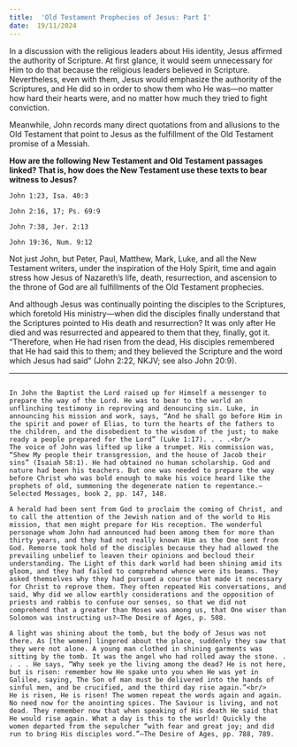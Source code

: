 ```yaml
---
title:  'Old Testament Prophecies of Jesus: Part I'
date:  19/11/2024
---
```


In a discussion with the religious leaders about His identity, Jesus affirmed the authority of Scripture. At first glance, it would seem unnecessary for Him to do that because the religious leaders believed in Scripture. Nevertheless, even with them, Jesus would emphasize the authority of the Scriptures, and He did so in order to show them who He was—no matter how hard their hearts were, and no matter how much they tried to fight conviction.

Meanwhile, John records many direct quotations from and allusions to the Old Testament that point to Jesus as the fulfillment of the Old Testament promise of a Messiah.

**How are the following New Testament and Old Testament passages linked? That is, how does the New Testament use these texts to bear witness to Jesus?**

`John 1:23, Isa. 40:3`

`John 2:16, 17; Ps. 69:9`

`John 7:38, Jer. 2:13`

`John 19:36, Num. 9:12`

Not just John, but Peter, Paul, Matthew, Mark, Luke, and all the New Testament writers, under the inspiration of the Holy Spirit, time and again stress how Jesus of Nazareth’s life, death, resurrection, and ascension to the throne of God are all fulfillments of the Old Testament prophecies.

And although Jesus was continually pointing the disciples to the Scriptures, which foretold His ministry—when did the disciples finally understand that the Scriptures pointed to His death and resurrection? It was only after He died and was resurrected and appeared to them that they, finally, got it. “Therefore, when He had risen from the dead, His disciples remembered that He had said this to them; and they believed the Scripture and the word which Jesus had said” (John 2:22, NKJV; see also John 20:9).

---

```=Additional Reading: Selected Quotes from Ellen G. White

In John the Baptist the Lord raised up for Himself a mes­senger to prepare the way of the Lord. He was to bear to the world an unflinching testimony in reproving and denouncing sin. Luke, in announcing his mission and work, says, “And he shall go before Him in the spirit and power of Elias, to turn the hearts of the fathers to the children, and the disobedient to the wisdom of the just; to make ready a people prepared for the Lord” (Luke 1:17). . . .<br/>
The voice of John was lifted up like a trumpet. His commission was, “Shew My people their transgression, and the house of Jacob their sins” (Isaiah 58:1). He had obtained no human scholarship. God and nature had been his teachers. But one was needed to prepare the way before Christ who was bold enough to make his voice heard like the prophets of old, summoning the degenerate nation to repentance.—Selected Messages, book 2, pp. 147, 148.

A herald had been sent from God to proclaim the coming of Christ, and to call the attention of the Jewish nation and of the world to His mission, that men might prepare for His reception. The wonderful personage whom John had announced had been among them for more than thirty years, and they had not really known Him as the One sent from God. Remorse took hold of the disciples because they had allowed the prevailing unbelief to leaven their opinions and becloud their understanding. The Light of this dark world had been shining amid its gloom, and they had failed to comprehend whence were its beams. They asked themselves why they had pursued a course that made it necessary for Christ to reprove them. They often repeated His conversations, and said, Why did we allow earthly considerations and the opposition of priests and rabbis to confuse our senses, so that we did not comprehend that a greater than Moses was among us, that One wiser than Solomon was instructing us?—The Desire of Ages, p. 508.

A light was shining about the tomb, but the body of Jesus was not there. As [the women] lingered about the place, suddenly they saw that they were not alone. A young man clothed in shining garments was sitting by the tomb. It was the angel who had rolled away the stone. . . . . He says, “Why seek ye the living among the dead? He is not here, but is risen: remember how He spake unto you when He was yet in Galilee, saying, The Son of man must be delivered into the hands of sinful men, and be crucified, and the third day rise again.”<br/>
He is risen, He is risen! The women repeat the words again and again. No need now for the anointing spices. The Saviour is living, and not dead. They remember now that when speaking of His death He said that He would rise again. What a day is this to the world! Quickly the women departed from the sepulcher “with fear and great joy; and did run to bring His disciples word.”—The Desire of Ages, pp. 788, 789.
```